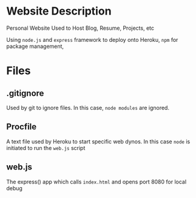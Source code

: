 Website Description
===================

Personal Website Used to Host Blog, Resume, Projects, etc

Using `node.js` and `express` framework to deploy onto Heroku, `npm` for package management, 

Files
=====

## .gitignore

Used by git to ignore files.
In this case, `node modules` are ignored.


## Procfile

A text file used by Heroku to start specific web dynos. 
In this case `node` is initiated to run the `web.js` script

## web.js

The express() app which calls `index.html` and opens port 8080 for local debug


